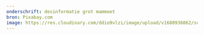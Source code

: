 ```yaml
---
onderschrift: desinformatie grot mammoet
bron: Pixabay.com
image: https://res.cloudinary.com/ddio9vlzi/image/upload/v1680936062/sciencegeek/posts/desinformatie-gevaar-mammoet-grot.jpg
---
```

